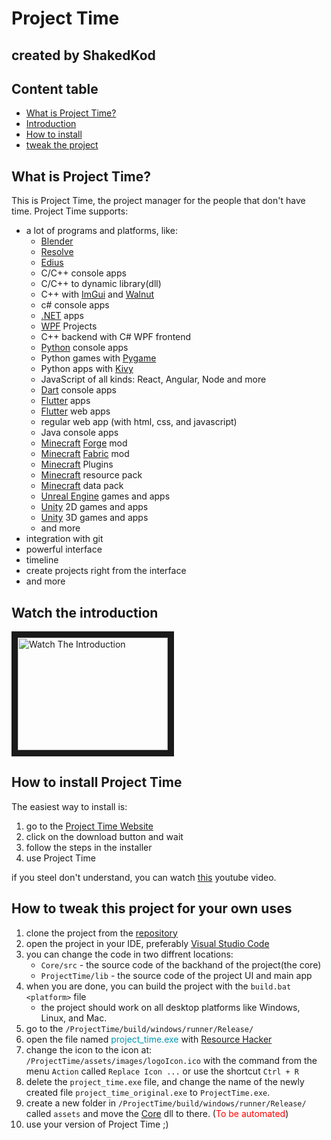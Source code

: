 # Project Time
## created by ShakedKod

## Content table
* [What is Project Time?](#what-is-project-time)
* [Introduction](#Watch-the-introduction)
* [How to install](#How-to-install-Project-Time)
* [tweak the project](#How-to-tweak-this-project-for-your-own-uses)

## What is Project Time?

This is Project Time, the project manager for the people that don't have time.
Project Time supports:
* a lot of programs and platforms, like:
    * [Blender](https://blender.org)
    * [Resolve](https://www.blackmagicdesign.com/products/davinciresolve)
    * [Edius](https://www.edius.net)
    * C/C++ console apps
    * C/C++ to dynamic library(dll)
    * C++ with [ImGui](https://github.com/ocornut/imgui) and [Walnut](https://github.com/TheCherno/Walnut)
    * c# console apps
    * [.NET](https://dotnet.microsoft.com) apps
    * [WPF](https://docs.microsoft.com/en-us/visualstudio/designers/getting-started-with-wpf) Projects
    * C++ backend with C# WPF frontend
    * [Python](https://python.org) console apps
    * Python games with [Pygame](https://www.pygame.org)
    * Python apps with [Kivy](https://kivy.org)
    * JavaScript of all kinds: React, Angular, Node and more
    * [Dart](https://dart.dev) console apps
    * [Flutter](https://flutter.dev) apps
    * [Flutter](https://flutter.dev) web apps
    * regular web app (with html, css, and javascript)
    * Java console apps
    * [Minecraft](https://www.minecraft.net) [Forge](files.minecraftforge.net/) mod
    * [Minecraft](https://www.minecraft.net) [Fabric](https://fabricmc.net) mod
    * [Minecraft](https://www.minecraft.net) Plugins
    * [Minecraft](https://www.minecraft.net) resource pack
    * [Minecraft](https://www.minecraft.net) data pack
    * [Unreal Engine](https://www.unrealengine.com) games and apps
    * [Unity](https://unity.com) 2D games and apps
    * [Unity](https://unity.com) 3D games and apps
    * and more
* integration with git
* powerful interface
* timeline
* create projects right from the interface
* and more

## Watch the introduction
<a href="https://youtube.com/NotExsistsYet" target="_blank">
    <img src="imageSoon" alt="Watch The Introduction" width="240" height="180" border="10"/>
</a>

## How to install Project Time

The easiest way to install is:

1. go to the [Project Time Website](https://OrtStudios.github.io/Programing/Time/ProjectTime)
2. click on the download button and wait
3. follow the steps in the installer
4. use Project Time

if you steel don't understand, you can watch [this](https://youtube.com/NotExsistsYet) youtube video.

## How to tweak this project for your own uses

1. clone the project from the [repository](https://OrtStudios.github.io/ProjectTime.git)
2. open the project in your IDE, preferably [Visual Studio Code](https://code.visualstudio.com)
3. you can change the code in two diffrent locations:
    * `Core/src` - the source code of the backhand of the project(the core)
    * `ProjectTime/lib` - the source code of the project UI and main app
4. when you are done, you can build the project with the `build.bat <platform>` file
    * the project should work on all desktop platforms like Windows, Linux, and Mac.
5. go to the `/ProjectTime/build/windows/runner/Release/`
6. open the file named <span style="color: #0094B1">project_time.exe</span> with [Resource Hacker](http://www.angusj.com/resourcehacker/#download)
7. change the icon to the icon at: `/ProjectTime/assets/images/logoIcon.ico` with the command from the menu `Action` called `Replace Icon ...` or use the shortcut `Ctrl + R`
8. delete the `project_time.exe` file, and change the name of the newly created file `project_time_original.exe` to `ProjectTime.exe`.
9. create a new folder in `/ProjectTime/build/windows/runner/Release/` called `assets` and move the [Core](https://github.com/OrtStudios/PTCore/) dll to there. (<span style="color: red">To be automated</span>)
10. use your version of Project Time ;)